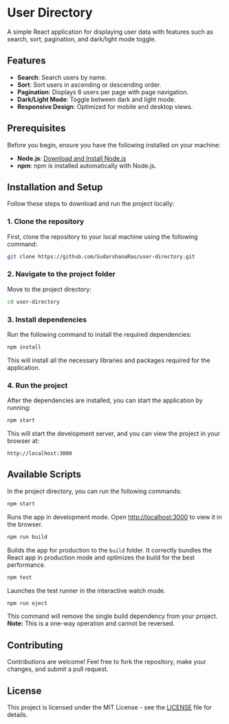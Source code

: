 # User Directory

A simple React application for displaying user data with features such as search, sort, pagination, and dark/light mode toggle.

## Features
- **Search**: Search users by name.
- **Sort**: Sort users in ascending or descending order.
- **Pagination**: Displays 6 users per page with page navigation.
- **Dark/Light Mode**: Toggle between dark and light mode.
- **Responsive Design**: Optimized for mobile and desktop views.

## Prerequisites

Before you begin, ensure you have the following installed on your machine:

- **Node.js**: [Download and Install Node.js](https://nodejs.org/)
- **npm**: npm is installed automatically with Node.js.

## Installation and Setup

Follow these steps to download and run the project locally:

### 1. Clone the repository
First, clone the repository to your local machine using the following command:

```bash
git clone https://github.com/SudarshanaRao/user-directory.git
```

### 2. Navigate to the project folder
Move to the project directory:

```bash
cd user-directory
```

### 3. Install dependencies
Run the following command to install the required dependencies:

```bash
npm install
```

This will install all the necessary libraries and packages required for the application.

### 4. Run the project
After the dependencies are installed, you can start the application by running:

```bash
npm start
```

This will start the development server, and you can view the project in your browser at:

```
http://localhost:3000
```

## Available Scripts
In the project directory, you can run the following commands:

```bash
npm start
```
Runs the app in development mode. Open [http://localhost:3000](http://localhost:3000) to view it in the browser.

```bash
npm run build
```
Builds the app for production to the `build` folder. It correctly bundles the React app in production mode and optimizes the build for the best performance.

```bash
npm test
```
Launches the test runner in the interactive watch mode.

```bash
npm run eject
```
This command will remove the single build dependency from your project. **Note:** This is a one-way operation and cannot be reversed.

## Contributing
Contributions are welcome! Feel free to fork the repository, make your changes, and submit a pull request.

## License
This project is licensed under the MIT License - see the [LICENSE](LICENSE) file for details.

